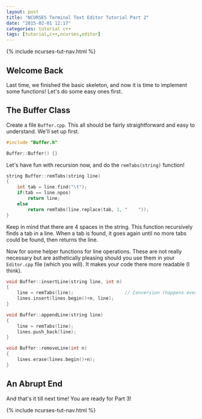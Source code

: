 ```yaml
---
layout: post
title: "NCURSES Terminal Text Editor Tutorial Part 2"
date: "2015-02-01 12:17"
categories: tutorial c++
tags: [tutorial,c++,ncurses,editor]
---
```



{% include ncurses-tut-nav.html %}

Welcome Back
------------

Last time, we finished the basic skeleton, and now it is time to implement some functions! Let's do some easy ones
first.

The Buffer Class
----------------

Create a file `Buffer.cpp`. This all should be fairly straightforward and easy to understand. We'll set up first.

``` c++
#include "Buffer.h"

Buffer::Buffer() {}
```

Let's have fun with recursion now, and do the `remTabs(string)` function!

``` c++
string Buffer::remTabs(string line)
{
    int tab = line.find("\t");
    if(tab == line.npos)
        return line;
    else
        return remTabs(line.replace(tab, 1, "    "));
}
```

Keep in mind that there are 4 spaces in the string. This function recursively finds a tab in a line. When a tab is found, it goes again
until no more tabs could be found, then returns the line.

Now for some helper functions for line operations. These are not really necessary but are asthetically pleasing should you use
them in your `Editor.cpp` file (which you will). It makes your code there more readable (I think).

``` c++
void Buffer::insertLine(string line, int n)
{
    line = remTabs(line);                   // Conversion (happens every time)
    lines.insert(lines.begin()+n, line);
}

void Buffer::appendLine(string line)
{
    line = remTabs(line);
    lines.push_back(line);
}

void Buffer::removeLine(int n)
{
    lines.erase(lines.begin()+n);
}
```


An Abrupt End
-------------

And that's it till next time! You are ready for Part 3!


{% include ncurses-tut-nav.html %}
